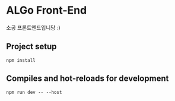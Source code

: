 # ALGo Front-End

소공 프론트엔드입니당 :)

## Project setup
```
npm install
```

## Compiles and hot-reloads for development
```
npm run dev -- --host
```

